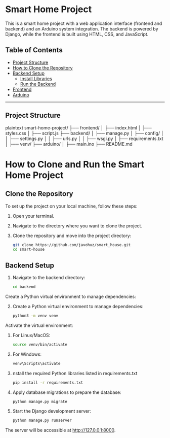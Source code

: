 # Smart Home Project

This is a smart home project with a web application interface (frontend and backend) and an Arduino system integration. The backend is powered by Django, while the frontend is built using HTML, CSS, and JavaScript.

## Table of Contents
- [Project Structure](#project-structure)
- [How to Clone the Repository](#how-to-clone-the-repository)
- [Backend Setup](#backend-setup)
  - [Install Libraries](#install-libraries)
  - [Run the Backend](#run-the-backend)
- [Frontend](#frontend)
- [Arduino](#arduino)

---

## Project Structure

plaintext
smart-home-project/
├── frontend/
│   ├── index.html
│   ├── styles.css
│   ├── script.js
├── backend/
│   ├── manage.py
│   ├── config/
│   │   ├── settings.py
│   │   ├── urls.py
│   │   ├── wsgi.py
│   ├── requirements.txt
│   ├── venv/
├── arduino/
│   ├── main.ino
├── README.md


# How to Clone and Run the Smart Home Project

## Clone the Repository
To set up the project on your local machine, follow these steps:

1. Open your terminal.
2. Navigate to the directory where you want to clone the project.
3. Clone the repository and move into the project directory:

   ```bash
   git clone https://github.com/javohuz/smart_house.git
   cd smart-house


## Backend Setup

1. Navigate to the backend directory:

   ```bash
   cd backend
Create a Python virtual environment to manage dependencies:

2. Create a Python virtual environment to manage dependencies:

   ```bash
   python3 -m venv venv


Activate the virtual environment:

1. For Linux/MacOS:

    ```bash
    source venv/bin/activate
    
2. For Windows:

    ```bash
    venv\Scripts\activate

4. nstall the required Python libraries listed in requirements.txt

   ```bash
   pip install -r requirements.txt

5. Apply database migrations to prepare the database:

   ```bash
   python manage.py migrate

6. Start the Django development server:

   ```bash
   python manage.py runserver


The server will be accessible at http://127.0.0.1:8000.